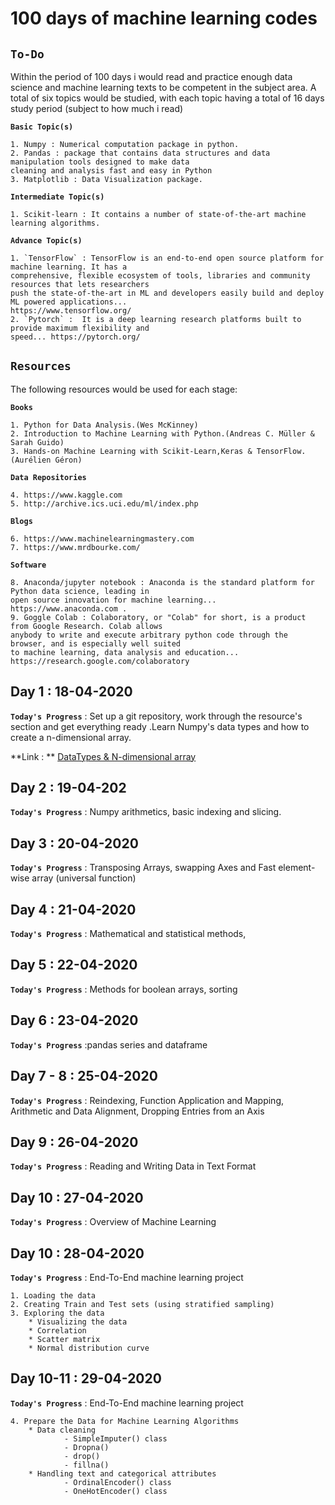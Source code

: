 # **100 days of machine learning codes**

## **`To-Do`**

Within the period of 100 days i would read and practice enough data science and machine learning texts to be competent in the subject area. A total of six topics would be studied, with each topic having a total of 16 days study period (subject to how much i read)

**`Basic Topic(s)`**
> 
    1. Numpy : Numerical computation package in python.
    2. Pandas : package that contains data structures and data manipulation tools designed to make data
    cleaning and analysis fast and easy in Python
    3. Matplotlib : Data Visualization package.

**`Intermediate Topic(s)`**
>
    1. Scikit-learn : It contains a number of state-of-the-art machine learning algorithms.
    
**`Advance Topic(s)`**
>
    1. `TensorFlow` : TensorFlow is an end-to-end open source platform for machine learning. It has a 
    comprehensive, flexible ecosystem of tools, libraries and community resources that lets researchers 
    push the state-of-the-art in ML and developers easily build and deploy ML powered applications... 
    https://www.tensorflow.org/
    2. `Pytorch` :  It is a deep learning research platforms built to provide maximum flexibility and 
    speed... https://pytorch.org/

## **`Resources`**

The following resources would be used for each stage:

**`Books`**
>
    1. Python for Data Analysis.(Wes McKinney)
    2. Introduction to Machine Learning with Python.(Andreas C. Müller & Sarah Guido)
    3. Hands-on Machine Learning with Scikit-Learn,Keras & TensorFlow.(Aurélien Géron)

**`Data Repositories`**
>
    4. https://www.kaggle.com
    5. http://archive.ics.uci.edu/ml/index.php

**`Blogs`**
>
    6. https://www.machinelearningmastery.com
    7. https://www.mrdbourke.com/

**`Software`**
>
    8. Anaconda/jupyter notebook : Anaconda is the standard platform for Python data science, leading in 
    open source innovation for machine learning... https://www.anaconda.com .
    9. Goggle Colab : Colaboratory, or "Colab" for short, is a product from Google Research. Colab allows 
    anybody to write and execute arbitrary python code through the browser, and is especially well suited 
    to machine learning, data analysis and education... https://research.google.com/colaboratory

## Day 1 : 18-04-2020

**`Today's Progress`** : Set up a git repository, work through the resource's section and get everything
ready .Learn Numpy's data types and how to create a n-dimensional array.

**Link : ** [DataTypes & N-dimensional array](https://numpy.org/devdocs/user/basics.types.html)

## Day 2 : 19-04-202

**`Today's Progress`** : Numpy arithmetics, basic indexing and slicing.
    
## Day 3 : 20-04-2020

**`Today's Progress`** : Transposing Arrays, swapping Axes and Fast element-wise array (universal function)

## Day 4 : 21-04-2020

**`Today's Progress`** : Mathematical and statistical methods, 

## Day 5 : 22-04-2020

**`Today's Progress`** : Methods for boolean arrays, sorting

## Day 6 : 23-04-2020

**`Today's Progress`** :pandas series and dataframe

## Day 7 - 8 : 25-04-2020

**`Today's Progress`** : Reindexing, Function Application and Mapping, Arithmetic and Data Alignment, Dropping Entries from an Axis

## Day 9 : 26-04-2020

**`Today's Progress`** : Reading and Writing Data in Text Format

## Day 10 : 27-04-2020

**`Today's Progress`** : Overview of Machine Learning

## Day 10 : 28-04-2020

**`Today's Progress`** : End-To-End machine learning project 
> 
    1. Loading the data
    2. Creating Train and Test sets (using stratified sampling)
    3. Exploring the data
        * Visualizing the data
        * Correlation
        * Scatter matrix
        * Normal distribution curve
    
## Day 10-11 : 29-04-2020

**`Today's Progress`** : End-To-End machine learning project 
>
    4. Prepare the Data for Machine Learning Algorithms
        * Data cleaning
                - SimpleImputer() class
                - Dropna()
                - drop()
                - fillna()     
        * Handling text and categorical attributes
                - OrdinalEncoder() class
                - OneHotEncoder() class
        
        
        
        
        
        
        
        
        
        
        
        
        
        
        
        
        
        